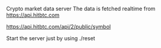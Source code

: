 Crypto market data server
The data is fetched realtime from https://api.hitbtc.com

https://api.hitbtc.com/api/2/public/symbol

Start the server just by using
./reset

